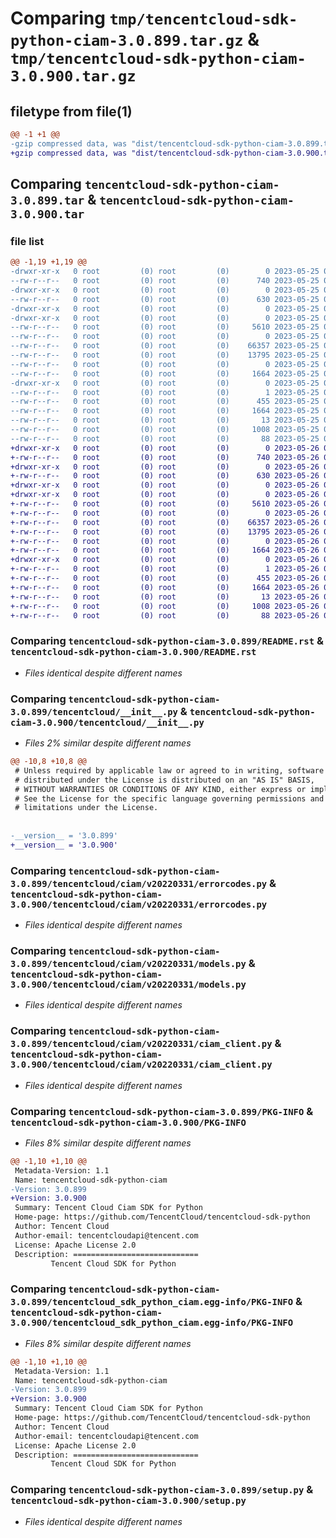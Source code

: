 # Comparing `tmp/tencentcloud-sdk-python-ciam-3.0.899.tar.gz` & `tmp/tencentcloud-sdk-python-ciam-3.0.900.tar.gz`

## filetype from file(1)

```diff
@@ -1 +1 @@
-gzip compressed data, was "dist/tencentcloud-sdk-python-ciam-3.0.899.tar", last modified: Thu May 25 00:20:23 2023, max compression
+gzip compressed data, was "dist/tencentcloud-sdk-python-ciam-3.0.900.tar", last modified: Fri May 26 02:13:45 2023, max compression
```

## Comparing `tencentcloud-sdk-python-ciam-3.0.899.tar` & `tencentcloud-sdk-python-ciam-3.0.900.tar`

### file list

```diff
@@ -1,19 +1,19 @@
-drwxr-xr-x   0 root         (0) root         (0)        0 2023-05-25 00:20:23.000000 tencentcloud-sdk-python-ciam-3.0.899/
--rw-r--r--   0 root         (0) root         (0)      740 2023-05-25 00:20:23.000000 tencentcloud-sdk-python-ciam-3.0.899/README.rst
-drwxr-xr-x   0 root         (0) root         (0)        0 2023-05-25 00:20:23.000000 tencentcloud-sdk-python-ciam-3.0.899/tencentcloud/
--rw-r--r--   0 root         (0) root         (0)      630 2023-05-25 00:20:23.000000 tencentcloud-sdk-python-ciam-3.0.899/tencentcloud/__init__.py
-drwxr-xr-x   0 root         (0) root         (0)        0 2023-05-25 00:20:23.000000 tencentcloud-sdk-python-ciam-3.0.899/tencentcloud/ciam/
-drwxr-xr-x   0 root         (0) root         (0)        0 2023-05-25 00:20:23.000000 tencentcloud-sdk-python-ciam-3.0.899/tencentcloud/ciam/v20220331/
--rw-r--r--   0 root         (0) root         (0)     5610 2023-05-25 00:20:23.000000 tencentcloud-sdk-python-ciam-3.0.899/tencentcloud/ciam/v20220331/errorcodes.py
--rw-r--r--   0 root         (0) root         (0)        0 2023-05-25 00:20:23.000000 tencentcloud-sdk-python-ciam-3.0.899/tencentcloud/ciam/v20220331/__init__.py
--rw-r--r--   0 root         (0) root         (0)    66357 2023-05-25 00:20:23.000000 tencentcloud-sdk-python-ciam-3.0.899/tencentcloud/ciam/v20220331/models.py
--rw-r--r--   0 root         (0) root         (0)    13795 2023-05-25 00:20:23.000000 tencentcloud-sdk-python-ciam-3.0.899/tencentcloud/ciam/v20220331/ciam_client.py
--rw-r--r--   0 root         (0) root         (0)        0 2023-05-25 00:20:23.000000 tencentcloud-sdk-python-ciam-3.0.899/tencentcloud/ciam/__init__.py
--rw-r--r--   0 root         (0) root         (0)     1664 2023-05-25 00:20:23.000000 tencentcloud-sdk-python-ciam-3.0.899/PKG-INFO
-drwxr-xr-x   0 root         (0) root         (0)        0 2023-05-25 00:20:23.000000 tencentcloud-sdk-python-ciam-3.0.899/tencentcloud_sdk_python_ciam.egg-info/
--rw-r--r--   0 root         (0) root         (0)        1 2023-05-25 00:20:23.000000 tencentcloud-sdk-python-ciam-3.0.899/tencentcloud_sdk_python_ciam.egg-info/dependency_links.txt
--rw-r--r--   0 root         (0) root         (0)      455 2023-05-25 00:20:23.000000 tencentcloud-sdk-python-ciam-3.0.899/tencentcloud_sdk_python_ciam.egg-info/SOURCES.txt
--rw-r--r--   0 root         (0) root         (0)     1664 2023-05-25 00:20:23.000000 tencentcloud-sdk-python-ciam-3.0.899/tencentcloud_sdk_python_ciam.egg-info/PKG-INFO
--rw-r--r--   0 root         (0) root         (0)       13 2023-05-25 00:20:23.000000 tencentcloud-sdk-python-ciam-3.0.899/tencentcloud_sdk_python_ciam.egg-info/top_level.txt
--rw-r--r--   0 root         (0) root         (0)     1008 2023-05-25 00:20:23.000000 tencentcloud-sdk-python-ciam-3.0.899/setup.py
--rw-r--r--   0 root         (0) root         (0)       88 2023-05-25 00:20:23.000000 tencentcloud-sdk-python-ciam-3.0.899/setup.cfg
+drwxr-xr-x   0 root         (0) root         (0)        0 2023-05-26 02:13:45.000000 tencentcloud-sdk-python-ciam-3.0.900/
+-rw-r--r--   0 root         (0) root         (0)      740 2023-05-26 02:13:45.000000 tencentcloud-sdk-python-ciam-3.0.900/README.rst
+drwxr-xr-x   0 root         (0) root         (0)        0 2023-05-26 02:13:45.000000 tencentcloud-sdk-python-ciam-3.0.900/tencentcloud/
+-rw-r--r--   0 root         (0) root         (0)      630 2023-05-26 02:13:45.000000 tencentcloud-sdk-python-ciam-3.0.900/tencentcloud/__init__.py
+drwxr-xr-x   0 root         (0) root         (0)        0 2023-05-26 02:13:45.000000 tencentcloud-sdk-python-ciam-3.0.900/tencentcloud/ciam/
+drwxr-xr-x   0 root         (0) root         (0)        0 2023-05-26 02:13:45.000000 tencentcloud-sdk-python-ciam-3.0.900/tencentcloud/ciam/v20220331/
+-rw-r--r--   0 root         (0) root         (0)     5610 2023-05-26 02:13:45.000000 tencentcloud-sdk-python-ciam-3.0.900/tencentcloud/ciam/v20220331/errorcodes.py
+-rw-r--r--   0 root         (0) root         (0)        0 2023-05-26 02:13:45.000000 tencentcloud-sdk-python-ciam-3.0.900/tencentcloud/ciam/v20220331/__init__.py
+-rw-r--r--   0 root         (0) root         (0)    66357 2023-05-26 02:13:45.000000 tencentcloud-sdk-python-ciam-3.0.900/tencentcloud/ciam/v20220331/models.py
+-rw-r--r--   0 root         (0) root         (0)    13795 2023-05-26 02:13:45.000000 tencentcloud-sdk-python-ciam-3.0.900/tencentcloud/ciam/v20220331/ciam_client.py
+-rw-r--r--   0 root         (0) root         (0)        0 2023-05-26 02:13:45.000000 tencentcloud-sdk-python-ciam-3.0.900/tencentcloud/ciam/__init__.py
+-rw-r--r--   0 root         (0) root         (0)     1664 2023-05-26 02:13:45.000000 tencentcloud-sdk-python-ciam-3.0.900/PKG-INFO
+drwxr-xr-x   0 root         (0) root         (0)        0 2023-05-26 02:13:45.000000 tencentcloud-sdk-python-ciam-3.0.900/tencentcloud_sdk_python_ciam.egg-info/
+-rw-r--r--   0 root         (0) root         (0)        1 2023-05-26 02:13:45.000000 tencentcloud-sdk-python-ciam-3.0.900/tencentcloud_sdk_python_ciam.egg-info/dependency_links.txt
+-rw-r--r--   0 root         (0) root         (0)      455 2023-05-26 02:13:45.000000 tencentcloud-sdk-python-ciam-3.0.900/tencentcloud_sdk_python_ciam.egg-info/SOURCES.txt
+-rw-r--r--   0 root         (0) root         (0)     1664 2023-05-26 02:13:45.000000 tencentcloud-sdk-python-ciam-3.0.900/tencentcloud_sdk_python_ciam.egg-info/PKG-INFO
+-rw-r--r--   0 root         (0) root         (0)       13 2023-05-26 02:13:45.000000 tencentcloud-sdk-python-ciam-3.0.900/tencentcloud_sdk_python_ciam.egg-info/top_level.txt
+-rw-r--r--   0 root         (0) root         (0)     1008 2023-05-26 02:13:45.000000 tencentcloud-sdk-python-ciam-3.0.900/setup.py
+-rw-r--r--   0 root         (0) root         (0)       88 2023-05-26 02:13:45.000000 tencentcloud-sdk-python-ciam-3.0.900/setup.cfg
```

### Comparing `tencentcloud-sdk-python-ciam-3.0.899/README.rst` & `tencentcloud-sdk-python-ciam-3.0.900/README.rst`

 * *Files identical despite different names*

### Comparing `tencentcloud-sdk-python-ciam-3.0.899/tencentcloud/__init__.py` & `tencentcloud-sdk-python-ciam-3.0.900/tencentcloud/__init__.py`

 * *Files 2% similar despite different names*

```diff
@@ -10,8 +10,8 @@
 # Unless required by applicable law or agreed to in writing, software
 # distributed under the License is distributed on an "AS IS" BASIS,
 # WITHOUT WARRANTIES OR CONDITIONS OF ANY KIND, either express or implied.
 # See the License for the specific language governing permissions and
 # limitations under the License.
 
 
-__version__ = '3.0.899'
+__version__ = '3.0.900'
```

### Comparing `tencentcloud-sdk-python-ciam-3.0.899/tencentcloud/ciam/v20220331/errorcodes.py` & `tencentcloud-sdk-python-ciam-3.0.900/tencentcloud/ciam/v20220331/errorcodes.py`

 * *Files identical despite different names*

### Comparing `tencentcloud-sdk-python-ciam-3.0.899/tencentcloud/ciam/v20220331/models.py` & `tencentcloud-sdk-python-ciam-3.0.900/tencentcloud/ciam/v20220331/models.py`

 * *Files identical despite different names*

### Comparing `tencentcloud-sdk-python-ciam-3.0.899/tencentcloud/ciam/v20220331/ciam_client.py` & `tencentcloud-sdk-python-ciam-3.0.900/tencentcloud/ciam/v20220331/ciam_client.py`

 * *Files identical despite different names*

### Comparing `tencentcloud-sdk-python-ciam-3.0.899/PKG-INFO` & `tencentcloud-sdk-python-ciam-3.0.900/PKG-INFO`

 * *Files 8% similar despite different names*

```diff
@@ -1,10 +1,10 @@
 Metadata-Version: 1.1
 Name: tencentcloud-sdk-python-ciam
-Version: 3.0.899
+Version: 3.0.900
 Summary: Tencent Cloud Ciam SDK for Python
 Home-page: https://github.com/TencentCloud/tencentcloud-sdk-python
 Author: Tencent Cloud
 Author-email: tencentcloudapi@tencent.com
 License: Apache License 2.0
 Description: ============================
         Tencent Cloud SDK for Python
```

### Comparing `tencentcloud-sdk-python-ciam-3.0.899/tencentcloud_sdk_python_ciam.egg-info/PKG-INFO` & `tencentcloud-sdk-python-ciam-3.0.900/tencentcloud_sdk_python_ciam.egg-info/PKG-INFO`

 * *Files 8% similar despite different names*

```diff
@@ -1,10 +1,10 @@
 Metadata-Version: 1.1
 Name: tencentcloud-sdk-python-ciam
-Version: 3.0.899
+Version: 3.0.900
 Summary: Tencent Cloud Ciam SDK for Python
 Home-page: https://github.com/TencentCloud/tencentcloud-sdk-python
 Author: Tencent Cloud
 Author-email: tencentcloudapi@tencent.com
 License: Apache License 2.0
 Description: ============================
         Tencent Cloud SDK for Python
```

### Comparing `tencentcloud-sdk-python-ciam-3.0.899/setup.py` & `tencentcloud-sdk-python-ciam-3.0.900/setup.py`

 * *Files identical despite different names*


